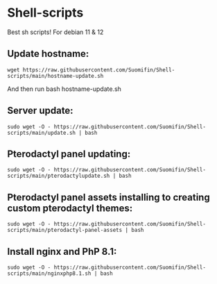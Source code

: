 # Shell-scripts
 Best sh scripts! For debian 11 & 12

 
## Update hostname:

```
wget https://raw.githubusercontent.com/Suomifin/Shell-scripts/main/hostname-update.sh
```
And then run bash hostname-update.sh

## Server update:

```
sudo wget -O - https://raw.githubusercontent.com/Suomifin/Shell-scripts/main/update.sh | bash
```

## Pterodactyl panel updating:

```
sudo wget -O - https://raw.githubusercontent.com/Suomifin/Shell-scripts/main/pterodactylupdate.sh | bash
```
## Pterodactyl panel assets installing to creating custom pterodactyl themes:

```
sudo wget -O - https://raw.githubusercontent.com/Suomifin/Shell-scripts/main/pterodactyl-panel-assets | bash
```

## Install nginx and PhP 8.1:

```
sudo wget -O - https://raw.githubusercontent.com/Suomifin/Shell-scripts/main/nginxphp8.1.sh | bash
```
